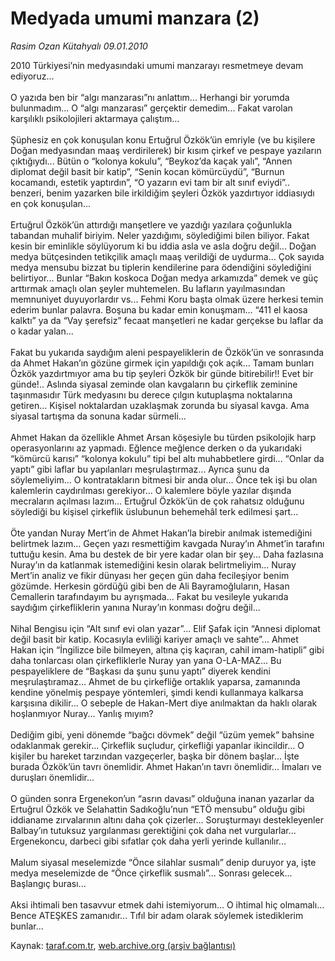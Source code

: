 # Medyada umumi manzara (2)

*Rasim Ozan Kütahyalı 09.01.2010*

<div class="yazi">2010 Türkiyesi’nin medyasındaki umumi manzarayı resmetmeye devam ediyoruz... <br/><br/>O yazıda ben bir “algı manzarası”nı anlattım... Herhangi bir yorumda bulunmadım... O “algı manzarası” gerçektir demedim... Fakat varolan karşılıklı psikolojileri aktarmaya çalıştım... <br/><br/>Şüphesiz en çok konuşulan konu Ertuğrul Özkök’ün emriyle (ve bu kişilere Doğan medyasından maaş verdirilerek) bir kısım çirkef ve pespaye yazıların çıktığıydı... Bütün o “kolonya kokulu”, “Beykoz’da kaçak yalı”, “Annen diplomat değil basit bir katip”, “Senin kocan kömürcüydü”, “Burnun kocamandı, estetik yaptırdın”, “O yazarın evi tam bir alt sınıf eviydi”.. benzeri, benim yazarken bile irkildiğim şeyleri Özkök yazdırtıyor iddiasıydı en çok konuşulan... <br/><br/>Ertuğrul Özkök’ün attırdığı manşetlere ve yazdığı yazılara çoğunlukla tabandan muhalif biriyim. Neler yazdığımı, söylediğimi bilen biliyor. Fakat kesin bir eminlikle söylüyorum ki bu iddia asla ve asla doğru değil... Doğan medya bütçesinden tetikçilik amaçlı maaş verildiği de uydurma... Çok sayıda medya mensubu bizzat bu tiplerin kendilerine para ödendiğini söylediğini belirtiyor... Bunlar “Bakın koskoca Doğan medya arkamızda” demek ve güç arttırmak amaçlı olan şeyler muhtemelen. Bu lafların yayılmasından memnuniyet duyuyorlardır vs... Fehmi Koru başta olmak üzere herkesi temin ederim bunlar palavra. Boşuna bu kadar emin konuşmam... “411 el kaosa kalktı” ya da “Vay şerefsiz” fecaat manşetleri ne kadar gerçekse bu laflar da o kadar yalan... <br/><br/>Fakat bu yukarıda saydığım aleni pespayeliklerin de Özkök’ün ve sonrasında da Ahmet Hakan’ın gözüne girmek için yapıldığı çok açık... Tamam bunları Özkök yazdırtmıyor ama bu tip şeyleri Özkök bir günde bitirebilir!! Evet bir günde!.. Aslında siyasal zeminde olan kavgaların bu çirkeflik zeminine taşınmasıdır Türk medyasını bu derece çılgın kutuplaşma noktalarına getiren... Kişisel noktalardan uzaklaşmak zorunda bu siyasal kavga. Ama siyasal tartışma da sonuna kadar sürmeli... <br/><br/>Ahmet Hakan da özellikle Ahmet Arsan köşesiyle bu türden psikolojik harp operasyonlarını az yapmadı. Eğlence meğlence derken o da yukarıdaki “kömürcü karısı” “kolonya kokulu” tipi bel altı muhabbetlere girdi... “Onlar da yaptı” gibi laflar bu yapılanları meşrulaştırmaz... Ayrıca şunu da söylemeliyim... O kontratakların bitmesi bir anda olur... Önce tek işi bu olan kalemlerin caydırılması gerekiyor... O kalemlere böyle yazılar dışında mecraların açılması lazım... Ertuğrul Özkök’ün de çok rahatsız olduğunu söylediği bu kişisel çirkeflik üslubunun behemehâl terk edilmesi şart... <br/><br/>Öte yandan Nuray Mert’in de Ahmet Hakan’la birebir anılmak istemediğini belirtmek lazım... Geçen yazı resmettiğim kavgada Nuray’ın Ahmet’in tarafını tuttuğu kesin. Ama bu destek de bir yere kadar olan bir şey... Daha fazlasına Nuray’ın da katlanmak istemediğini kesin olarak belirtmeliyim... Nuray Mert’in analiz ve fikir dünyası her geçen gün daha fecileşiyor benim gözümde. Herkesin gördüğü gibi ben de Ali Bayramoğluların, Hasan Cemallerin tarafındayım bu ayrışmada... Fakat bu vesileyle yukarıda saydığım çirkefliklerin yanına Nuray’ın konması doğru değil... <br/><br/>Nihal Bengisu için “Alt sınıf evi olan yazar”... Elif Şafak için “Annesi diplomat değil basit bir katip. Kocasıyla evliliği kariyer amaçlı ve sahte”... Ahmet Hakan için “İngilizce bile bilmeyen, altına çiş kaçıran, cahil imam-hatipli” gibi daha tonlarcası olan çirkefliklerle Nuray yan yana O-LA-MAZ... Bu pespayeliklere de “Başkası da şunu şunu yaptı” diyerek kendini meşrulaştıramaz... Ahmet de bu çirkefliğe ortaklık yaparsa, zamanında kendine yönelmiş pespaye yöntemleri, şimdi kendi kullanmaya kalkarsa karşısına dikilir... O sebeple de Hakan-Mert diye anılmaktan da haklı olarak hoşlanmıyor Nuray... Yanlış mıyım? <br/><br/>Dediğim gibi, yeni dönemde “bağcı dövmek” değil “üzüm yemek” bahsine odaklanmak gerekir... Çirkeflik suçludur, çirkefliği yapanlar ikincildir... O kişiler bu hareket tarzından vazgeçerler, başka bir dönem başlar... İşte burada Özkök’ün tavrı önemlidir. Ahmet Hakan’ın tavrı önemlidir... İmaları ve duruşları önemlidir... <br/><br/>O günden sonra Ergenekon’un “asrın davası” olduğuna inanan yazarlar da Ertuğrul Özkök ve Selahattin Sadıkoğlu’nun “ETÖ mensubu” olduğu gibi iddianame zırvalarının altını daha çok çizerler... Soruşturmayı destekleyenler Balbay’ın tutuksuz yargılanması gerektiğini çok daha net vurgularlar... Ergenekoncu, darbeci gibi sıfatlar çok daha yerli yerinde kullanılır... <br/><br/>Malum siyasal meselemizde “Önce silahlar susmalı” denip duruyor ya, işte medya meselemizde de “Önce çirkeflik susmalı”... Sonrası gelecek... Başlangıç burası... <br/><br/>Aksi ihtimali ben tasavvur etmek dahi istemiyorum... O ihtimal hiç olmamalı... Bence ATEŞKES zamanıdır... Tıfıl bir adam olarak söylemek istediklerim bunlar...
              </div>

Kaynak: [taraf.com.tr](http://taraf.com.tr:80/makale/9433.htm), [web.archive.org (arşiv bağlantısı)](http://web.archive.org/web/20100322224244/http://taraf.com.tr:80/makale/9433.htm)
